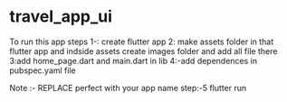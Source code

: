 # travel_app_ui
To run this app
steps
1-: create flutter app
2: make assets folder in that flutter app and indside assets create images folder and add all file there
3:add home_page.dart and main.dart in lib 
4:-add dependences in pubspec.yaml file

Note :- REPLACE perfect with your app name
step:-5 flutter run
